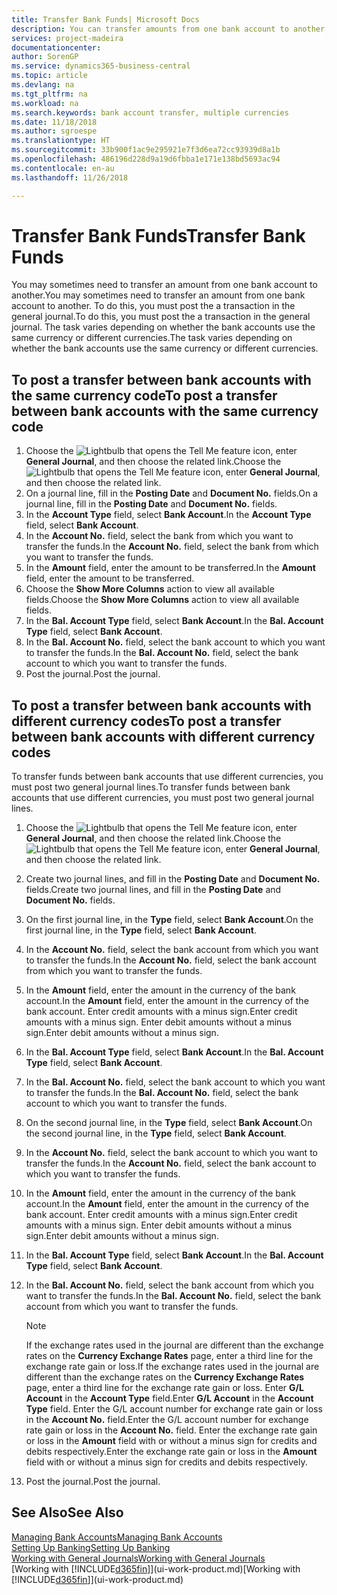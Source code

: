 ```yaml
---
title: Transfer Bank Funds| Microsoft Docs
description: You can transfer amounts from one bank account to another, including different currencies, by posting the transaction in the general journal.
services: project-madeira
documentationcenter: 
author: SorenGP
ms.service: dynamics365-business-central
ms.topic: article
ms.devlang: na
ms.tgt_pltfrm: na
ms.workload: na
ms.search.keywords: bank account transfer, multiple currencies
ms.date: 11/18/2018
ms.author: sgroespe
ms.translationtype: HT
ms.sourcegitcommit: 33b900f1ac9e295921e7f3d6ea72cc93939d8a1b
ms.openlocfilehash: 486196d228d9a19d6fbba1e171e138bd5693ac94
ms.contentlocale: en-au
ms.lasthandoff: 11/26/2018

---
```

# <a name="transfer-bank-funds"></a><span data-ttu-id="b0004-103">Transfer Bank Funds</span><span class="sxs-lookup"><span data-stu-id="b0004-103">Transfer Bank Funds</span></span>
<span data-ttu-id="b0004-104">You may sometimes need to transfer an amount from one bank account to another.</span><span class="sxs-lookup"><span data-stu-id="b0004-104">You may sometimes need to transfer an amount from one bank account to another.</span></span> <span data-ttu-id="b0004-105">To do this, you must post the a transaction in the general journal.</span><span class="sxs-lookup"><span data-stu-id="b0004-105">To do this, you must post the a transaction in the general journal.</span></span> <span data-ttu-id="b0004-106">The task varies depending on whether the bank accounts use the same currency or different currencies.</span><span class="sxs-lookup"><span data-stu-id="b0004-106">The task varies depending on whether the bank accounts use the same currency or different currencies.</span></span>

## <a name="to-post-a-transfer-between-bank-accounts-with-the-same-currency-code"></a><span data-ttu-id="b0004-107">To post a transfer between bank accounts with the same currency code</span><span class="sxs-lookup"><span data-stu-id="b0004-107">To post a transfer between bank accounts with the same currency code</span></span>
1. <span data-ttu-id="b0004-108">Choose the ![Lightbulb that opens the Tell Me feature](media/ui-search/search_small.png "Tell me what you want to do") icon, enter **General Journal**, and then choose the related link.</span><span class="sxs-lookup"><span data-stu-id="b0004-108">Choose the ![Lightbulb that opens the Tell Me feature](media/ui-search/search_small.png "Tell me what you want to do") icon, enter **General Journal**, and then choose the related link.</span></span>
2. <span data-ttu-id="b0004-109">On a journal line, fill in the **Posting Date** and **Document No.** fields.</span><span class="sxs-lookup"><span data-stu-id="b0004-109">On a journal line, fill in the **Posting Date** and **Document No.** fields.</span></span>
3. <span data-ttu-id="b0004-110">In the **Account Type** field, select **Bank Account**.</span><span class="sxs-lookup"><span data-stu-id="b0004-110">In the **Account Type** field, select **Bank Account**.</span></span>
4. <span data-ttu-id="b0004-111">In the **Account No.** field, select the bank from which you want to transfer the funds.</span><span class="sxs-lookup"><span data-stu-id="b0004-111">In the **Account No.** field, select the bank from which you want to transfer the funds.</span></span>
5. <span data-ttu-id="b0004-112">In the **Amount** field, enter the amount to be transferred.</span><span class="sxs-lookup"><span data-stu-id="b0004-112">In the **Amount** field, enter the amount to be transferred.</span></span>
6. <span data-ttu-id="b0004-113">Choose the **Show More Columns** action to view all available fields.</span><span class="sxs-lookup"><span data-stu-id="b0004-113">Choose the **Show More Columns** action to view all available fields.</span></span>
7. <span data-ttu-id="b0004-114">In the **Bal. Account Type** field, select **Bank Account**.</span><span class="sxs-lookup"><span data-stu-id="b0004-114">In the **Bal. Account Type** field, select **Bank Account**.</span></span>
8. <span data-ttu-id="b0004-115">In the **Bal. Account No.** field, select the bank account to which you want to transfer the funds.</span><span class="sxs-lookup"><span data-stu-id="b0004-115">In the **Bal. Account No.** field, select the bank account to which you want to transfer the funds.</span></span>
9. <span data-ttu-id="b0004-116">Post the journal.</span><span class="sxs-lookup"><span data-stu-id="b0004-116">Post the journal.</span></span>

## <a name="to-post-a-transfer-between-bank-accounts-with-different-currency-codes"></a><span data-ttu-id="b0004-117">To post a transfer between bank accounts with different currency codes</span><span class="sxs-lookup"><span data-stu-id="b0004-117">To post a transfer between bank accounts with different currency codes</span></span>
<span data-ttu-id="b0004-118">To transfer funds between bank accounts that use different currencies, you must post two general journal lines.</span><span class="sxs-lookup"><span data-stu-id="b0004-118">To transfer funds between bank accounts that use different currencies, you must post two general journal lines.</span></span>

1. <span data-ttu-id="b0004-119">Choose the ![Lightbulb that opens the Tell Me feature](media/ui-search/search_small.png "Tell me what you want to do") icon, enter **General Journal**, and then choose the related link.</span><span class="sxs-lookup"><span data-stu-id="b0004-119">Choose the ![Lightbulb that opens the Tell Me feature](media/ui-search/search_small.png "Tell me what you want to do") icon, enter **General Journal**, and then choose the related link.</span></span>
2. <span data-ttu-id="b0004-120">Create two journal lines, and fill in the **Posting Date** and **Document No.** fields.</span><span class="sxs-lookup"><span data-stu-id="b0004-120">Create two journal lines, and fill in the **Posting Date** and **Document No.** fields.</span></span>
3. <span data-ttu-id="b0004-121">On the first journal line, in the **Type** field, select **Bank Account**.</span><span class="sxs-lookup"><span data-stu-id="b0004-121">On the first journal line, in the **Type** field, select **Bank Account**.</span></span>
4. <span data-ttu-id="b0004-122">In the **Account No.** field, select the bank account from which you want to transfer the funds.</span><span class="sxs-lookup"><span data-stu-id="b0004-122">In the **Account No.** field, select the bank account from which you want to transfer the funds.</span></span>
5. <span data-ttu-id="b0004-123">In the **Amount** field, enter the amount in the currency of the bank account.</span><span class="sxs-lookup"><span data-stu-id="b0004-123">In the **Amount** field, enter the amount in the currency of the bank account.</span></span> <span data-ttu-id="b0004-124">Enter credit amounts with a minus sign.</span><span class="sxs-lookup"><span data-stu-id="b0004-124">Enter credit amounts with a minus sign.</span></span> <span data-ttu-id="b0004-125">Enter debit amounts without a minus sign.</span><span class="sxs-lookup"><span data-stu-id="b0004-125">Enter debit amounts without a minus sign.</span></span>
6. <span data-ttu-id="b0004-126">In the **Bal. Account Type** field, select **Bank Account**.</span><span class="sxs-lookup"><span data-stu-id="b0004-126">In the **Bal. Account Type** field, select **Bank Account**.</span></span>
7. <span data-ttu-id="b0004-127">In the **Bal. Account No.** field, select the bank account to which you want to transfer the funds.</span><span class="sxs-lookup"><span data-stu-id="b0004-127">In the **Bal. Account No.** field, select the bank account to which you want to transfer the funds.</span></span>
8. <span data-ttu-id="b0004-128">On the second journal line, in the **Type** field, select **Bank Account**.</span><span class="sxs-lookup"><span data-stu-id="b0004-128">On the second journal line, in the **Type** field, select **Bank Account**.</span></span>
9. <span data-ttu-id="b0004-129">In the **Account No.** field, select the bank account to which you want to transfer the funds.</span><span class="sxs-lookup"><span data-stu-id="b0004-129">In the **Account No.** field, select the bank account to which you want to transfer the funds.</span></span>
10. <span data-ttu-id="b0004-130">In the **Amount** field, enter the amount in the currency of the bank account.</span><span class="sxs-lookup"><span data-stu-id="b0004-130">In the **Amount** field, enter the amount in the currency of the bank account.</span></span> <span data-ttu-id="b0004-131">Enter credit amounts with a minus sign.</span><span class="sxs-lookup"><span data-stu-id="b0004-131">Enter credit amounts with a minus sign.</span></span> <span data-ttu-id="b0004-132">Enter debit amounts without a minus sign.</span><span class="sxs-lookup"><span data-stu-id="b0004-132">Enter debit amounts without a minus sign.</span></span>
11. <span data-ttu-id="b0004-133">In the **Bal. Account Type** field, select **Bank Account**.</span><span class="sxs-lookup"><span data-stu-id="b0004-133">In the **Bal. Account Type** field, select **Bank Account**.</span></span>  
12. <span data-ttu-id="b0004-134">In the **Bal. Account No.** field, select the bank account from which you want to transfer the funds.</span><span class="sxs-lookup"><span data-stu-id="b0004-134">In the **Bal. Account No.** field, select the bank account from which you want to transfer the funds.</span></span>

    > [!NOTE]  
    > <span data-ttu-id="b0004-135">If the exchange rates used in the journal are different than the exchange rates on the **Currency Exchange Rates** page, enter a third line for the exchange rate gain or loss.</span><span class="sxs-lookup"><span data-stu-id="b0004-135">If the exchange rates used in the journal are different than the exchange rates on the **Currency Exchange Rates** page, enter a third line for the exchange rate gain or loss.</span></span> <span data-ttu-id="b0004-136">Enter **G/L Account** in the **Account Type** field.</span><span class="sxs-lookup"><span data-stu-id="b0004-136">Enter **G/L Account** in the **Account Type** field.</span></span> <span data-ttu-id="b0004-137">Enter the G/L account number for exchange rate gain or loss in the **Account No.** field.</span><span class="sxs-lookup"><span data-stu-id="b0004-137">Enter the G/L account number for exchange rate gain or loss in the **Account No.** field.</span></span> <span data-ttu-id="b0004-138">Enter the exchange rate gain or loss in the **Amount** field with or without a minus sign for credits and debits respectively.</span><span class="sxs-lookup"><span data-stu-id="b0004-138">Enter the exchange rate gain or loss in the **Amount** field with or without a minus sign for credits and debits respectively.</span></span>
13. <span data-ttu-id="b0004-139">Post the journal.</span><span class="sxs-lookup"><span data-stu-id="b0004-139">Post the journal.</span></span>

## <a name="see-also"></a><span data-ttu-id="b0004-140">See Also</span><span class="sxs-lookup"><span data-stu-id="b0004-140">See Also</span></span>
[<span data-ttu-id="b0004-141">Managing Bank Accounts</span><span class="sxs-lookup"><span data-stu-id="b0004-141">Managing Bank Accounts</span></span>](bank-manage-bank-accounts.md)  
[<span data-ttu-id="b0004-142">Setting Up Banking</span><span class="sxs-lookup"><span data-stu-id="b0004-142">Setting Up Banking</span></span>](bank-setup-banking.md)  
[<span data-ttu-id="b0004-143">Working with General Journals</span><span class="sxs-lookup"><span data-stu-id="b0004-143">Working with General Journals</span></span>](ui-work-general-journals.md)  
<span data-ttu-id="b0004-144">[Working with [!INCLUDE[d365fin](includes/d365fin_md.md)]](ui-work-product.md)</span><span class="sxs-lookup"><span data-stu-id="b0004-144">[Working with [!INCLUDE[d365fin](includes/d365fin_md.md)]](ui-work-product.md)</span></span>


